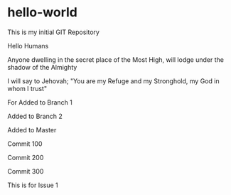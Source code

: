 # hello-world
This is my initial GIT Repository

Hello Humans

Anyone dwelling in the secret place of the Most High, will lodge under the shadow of the Almighty

I will say to Jehovah; "You are my Refuge and my Stronghold, my God in whom I trust"

For
Added to Branch 1


Added to Branch 2

Added to Master

Commit 100

Commit 200

Commit 300

This is for Issue 1

